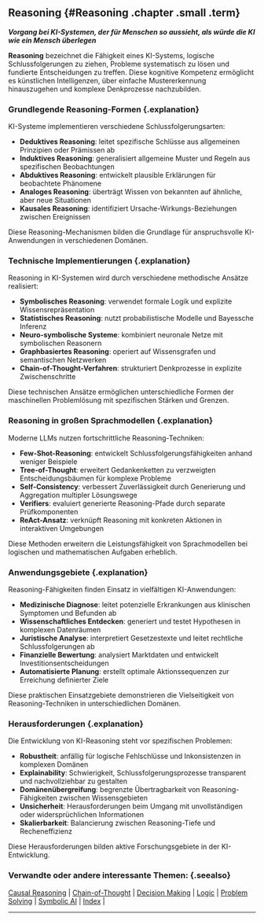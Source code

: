 ## Reasoning {#Reasoning .chapter .small .term}

***Vorgang bei KI-Systemen, der für Menschen so aussieht, als würde die KI wie ein Mensch überlegen***

**Reasoning** bezeichnet die Fähigkeit eines KI-Systems, logische Schlussfolgerungen zu ziehen, Probleme systematisch zu lösen und fundierte Entscheidungen zu treffen.
Diese kognitive Kompetenz ermöglicht es künstlichen Intelligenzen, über einfache Mustererkennung hinauszugehen und komplexe Denkprozesse nachzubilden.

### Grundlegende Reasoning-Formen {.explanation}

KI-Systeme implementieren verschiedene Schlussfolgerungsarten:

- **Deduktives Reasoning**: leitet spezifische Schlüsse aus allgemeinen Prinzipien oder Prämissen ab
- **Induktives Reasoning**: generalisiert allgemeine Muster und Regeln aus spezifischen Beobachtungen
- **Abduktives Reasoning**: entwickelt plausible Erklärungen für beobachtete Phänomene
- **Analoges Reasoning**: überträgt Wissen von bekannten auf ähnliche, aber neue Situationen
- **Kausales Reasoning**: identifiziert Ursache-Wirkungs-Beziehungen zwischen Ereignissen

Diese Reasoning-Mechanismen bilden die Grundlage für anspruchsvolle KI-Anwendungen in verschiedenen Domänen.

### Technische Implementierungen {.explanation}

Reasoning in KI-Systemen wird durch verschiedene methodische Ansätze realisiert:

- **Symbolisches Reasoning**: verwendet formale Logik und explizite Wissensrepräsentation
- **Statistisches Reasoning**: nutzt probabilistische Modelle und Bayessche Inferenz
- **Neuro-symbolische Systeme**: kombiniert neuronale Netze mit symbolischen Reasonern
- **Graphbasiertes Reasoning**: operiert auf Wissensgrafen und semantischen Netzwerken
- **Chain-of-Thought-Verfahren**: strukturiert Denkprozesse in explizite Zwischenschritte

Diese technischen Ansätze ermöglichen unterschiedliche Formen der maschinellen Problemlösung mit spezifischen Stärken und Grenzen.

### Reasoning in großen Sprachmodellen {.explanation}

Moderne LLMs nutzen fortschrittliche Reasoning-Techniken:

- **Few-Shot-Reasoning**: entwickelt Schlussfolgerungsfähigkeiten anhand weniger Beispiele
- **Tree-of-Thought**: erweitert Gedankenketten zu verzweigten Entscheidungsbäumen für komplexe Probleme
- **Self-Consistency**: verbessert Zuverlässigkeit durch Generierung und Aggregation multipler Lösungswege
- **Verifiers**: evaluiert generierte Reasoning-Pfade durch separate Prüfkomponenten
- **ReAct-Ansatz**: verknüpft Reasoning mit konkreten Aktionen in interaktiven Umgebungen

Diese Methoden erweitern die Leistungsfähigkeit von Sprachmodellen bei logischen und mathematischen Aufgaben erheblich.

### Anwendungsgebiete {.explanation}

Reasoning-Fähigkeiten finden Einsatz in vielfältigen KI-Anwendungen:

- **Medizinische Diagnose**: leitet potenzielle Erkrankungen aus klinischen Symptomen und Befunden ab
- **Wissenschaftliches Entdecken**: generiert und testet Hypothesen in komplexen Datenräumen
- **Juristische Analyse**: interpretiert Gesetzestexte und leitet rechtliche Schlussfolgerungen ab
- **Finanzielle Bewertung**: analysiert Marktdaten und entwickelt Investitionsentscheidungen
- **Automatisierte Planung**: erstellt optimale Aktionssequenzen zur Erreichung definierter Ziele

Diese praktischen Einsatzgebiete demonstrieren die Vielseitigkeit von Reasoning-Techniken in unterschiedlichen Domänen.

### Herausforderungen {.explanation}

Die Entwicklung von KI-Reasoning steht vor spezifischen Problemen:

- **Robustheit**: anfällig für logische Fehlschlüsse und Inkonsistenzen in komplexen Domänen
- **Explainability**: Schwierigkeit, Schlussfolgerungsprozesse transparent und nachvollziehbar zu gestalten
- **Domänenübergreifung**: begrenzte Übertragbarkeit von Reasoning-Fähigkeiten zwischen Wissensgebieten
- **Unsicherheit**: Herausforderungen beim Umgang mit unvollständigen oder widersprüchlichen Informationen
- **Skalierbarkeit**: Balancierung zwischen Reasoning-Tiefe und Recheneffizienz

Diese Herausforderungen bilden aktive Forschungsgebiete in der KI-Entwicklung.

### Verwandte oder andere interessante Themen: {.seealso}

[Causal Reasoning](#Causal-Reasoning) |
[Chain-of-Thought](#Chain-of-Thought) |
[Decision Making](#Decision-Making) |
[Logic](#Logic) |
[Problem Solving](#Problem-Solving) |
[Symbolic AI](#Symbolic-AI) |
[Index](#Index) |

----


